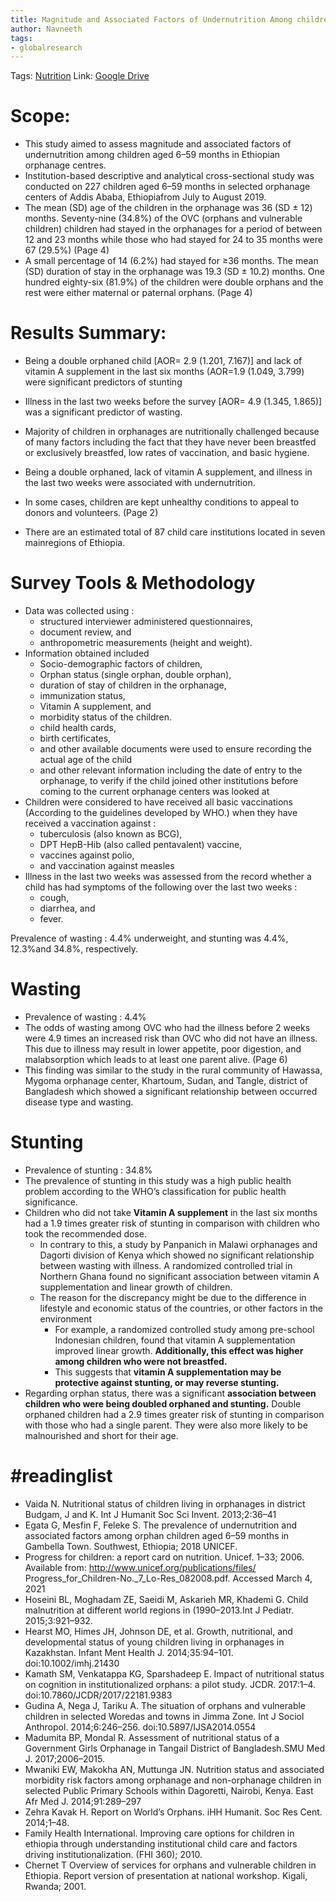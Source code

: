 ```yaml
---
title: Magnitude and Associated Factors of Undernutrition Among children aged 6-59 months in Ethiopian Orphanage Centres
author: Navneeth
tags: 
- globalresearch
---
```


Tags: [Nutrition](Volume%201/Roll%20Ups/Nutrition/Nutrition.md)
Link: [Google Drive](https://drive.google.com/file/d/1z3n0d72KrjnfxbW_31ATp_n6HITxME4h/view?usp=sharing)

# Scope: 

- This study aimed to assess magnitude and associated factors of undernutrition among children aged 6–59 months in Ethiopian orphanage centres.
- Institution-based descriptive and analytical cross-sectional study was conducted on 227 children aged 6–59 months in selected orphanage centers of Addis Ababa, Ethiopiafrom July to August 2019.
- The mean (SD) age of the children in the orphanage was 36 (SD ± 12) months. Seventy-nine (34.8%) of the OVC (orphans and vulnerable children) children had stayed in the orphanages for a period of between 12 and 23 months while those who had stayed for 24 to 35 months were 67 (29.5%) (Page 4)
- A small percentage of 14 (6.2%) had stayed for ≥36 months. The mean (SD) duration of stay in the orphanage was 19.3 (SD ± 10.2) months. One hundred eighty-six (81.9%) of the children were double orphans and the rest were either maternal or paternal orphans. (Page 4)


# Results Summary: 

- Being a double orphaned child [AOR= 2.9 (1.201, 7.167)] and lack of vitamin A supplement in the last six months (AOR=1.9 (1.049, 3.799) were significant predictors of stunting
-  Illness in the last two weeks before the survey [AOR= 4.9 (1.345, 1.865)] was a significant predictor of wasting.
- Majority of children in orphanages are nutritionally challenged because of many factors including the fact that they have never been breastfed or exclusively breastfed, low rates of vaccination, and basic hygiene.

- Being a double orphaned, lack of vitamin A supplement, and illness in the last two weeks were associated with undernutrition.

- In some cases, children are kept unhealthy conditions to appeal to donors and volunteers. (Page 2)

- There are an estimated total of 87 child care institutions located in seven mainregions of Ethiopia.

# Survey Tools & Methodology
-   Data was collected using :
	-  structured interviewer administered questionnaires, 
	-  document review, and 
	-  anthropometric measurements (height and weight).
-  Information obtained included 
	-  Socio-demographic factors of children, 
	-  Orphan status (single orphan, double orphan),
	-  duration of stay of children in the orphanage,
	-  immunization status,
	-  Vitamin A supplement, and 
	-  morbidity status of the children.
	-  child health cards,
	-  birth certificates, 
	- and other available documents were used to ensure recording the actual age of the child 
	- and other relevant information including the date of entry to the orphanage, to verify if the child joined other institutions before coming to the current orphanage centers was looked at
- Children were considered to have received all basic vaccinations (According to the guidelines developed by WHO.) when they have received a vaccination against :
	- tuberculosis (also known as BCG), 
	- DPT HepB-Hib (also called pentavalent) vaccine, 
	- vaccines against polio, 
	- and vaccination against measles
- Illness in the last two weeks was assessed from the record whether a child has had symptoms of the following over the last two weeks : 
	- cough, 
	- diarrhea, and 
	- fever.

Prevalence of wasting : 4.4%
underweight, and stunting was 4.4%, 12.3%and 34.8%,
respectively.

# Wasting
- Prevalence of wasting : 4.4%
- The odds of wasting among OVC who had the illness before 2 weeks were 4.9 times an increased risk than OVC who did not have an illness. This due to illness may result in lower appetite, poor digestion, and malabsorption which leads to at least one parent alive. (Page 6)
- This finding was similar to the study in the rural community of Hawassa, Mygoma orphanage center, Khartoum, Sudan, and Tangle, district of Bangladesh which showed a significant relationship between occurred disease type and wasting.

# Stunting
-  Prevalence of stunting : 34.8%
- The prevalence of stunting in this study was a high public health problem according to the WHO’s classification for public health significance.
- Children who did not take **Vitamin A supplement** in the last six months had a 1.9 times greater risk of stunting in comparison with children who took the recommended dose. 
	-  In contrary to this, a study by Panpanich in Malawi orphanages and Dagorti division of Kenya which showed no significant relationship between wasting with illness. A randomized controlled trial in Northern Ghana found no significant association between vitamin A supplementation and linear growth of children. 
	- The reason for the discrepancy might be due to the difference in lifestyle and economic status of the countries, or other factors in the environment
		- For example, a randomized controlled study among pre-school Indonesian children, found that vitamin A supplementation improved linear growth. **Additionally, this effect was higher among children who were not breastfed.**
		- This suggests that **vitamin A supplementation may be protective against stunting, or may reverse stunting.**
- Regarding orphan status, there was a significant **association between children who were being doubled orphaned and stunting.** Double orphaned children had a 2.9 times greater risk of stunting in comparison with those who had a single parent. They were  also more likely to be malnourished and short for their age.





# #readinglist


- Vaida N. Nutritional status of children living in orphanages in district Budgam, J and K. Int J Humanit Soc Sci Invent. 2013;2:36–41
- Egata G, Mesfin F, Feleke S. The prevalence of undernutrition and associated factors among orphan children aged 6–59 months in Gambella Town. Southwest, Ethiopia; 2018 UNICEF. 
- Progress for children: a report card on nutrition. Unicef. 1–33; 2006. Available from: http://www.unicef.org/publications/files/ Progress_for_Children-No._7_Lo-Res_082008.pdf. Accessed March 4, 2021
- Hoseini BL, Moghadam ZE, Saeidi M, Askarieh MR, Khademi G. Child malnutrition at different world regions in (1990–2013.Int J Pediatr. 2015;3:921–932. 
- Hearst MO, Himes JH, Johnson DE, et al. Growth, nutritional, and developmental status of young children living in orphanages in Kazakhstan. Infant Ment Health J. 2014;35:94–101. doi:10.1002/imhj.21430
- Kamath SM, Venkatappa KG, Sparshadeep E. Impact of nutritional status on cognition in institutionalized orphans: a pilot study. JCDR. 2017:1–4. doi:10.7860/JCDR/2017/22181.9383
- Gudina A, Nega J, Tariku A. The situation of orphans and vulnerable children in selected Woredas and towns in Jimma Zone. Int J Sociol Anthropol. 2014;6:246–256. doi:10.5897/IJSA2014.0554 
- Madumita BP, Mondal R. Assessment of nutritional status of a Government Girls Orphanage in Tangail District of Bangladesh.SMU Med J. 2017;2006–2015.
- Mwaniki EW, Makokha AN, Muttunga JN. Nutrition status and associated morbidity risk factors among orphanage and non-orphanage children in selected Public Primary Schools within Dagoretti, Nairobi, Kenya. East Afr Med J. 2014;91:289–297
- Zehra Kavak H. Report on World’s Orphans. iHH Humanit. Soc Res Cent. 2014;1–48. 
- Family Health International. Improving care options for children in ethiopia through understanding institutional child care and factors
driving institutionalization. (FHI 360); 2010.
- Chernet T Overview of services for orphans and vulnerable children in Ethiopia. Report version of presentation at national workshop. Kigali, Rwanda; 2001.
	